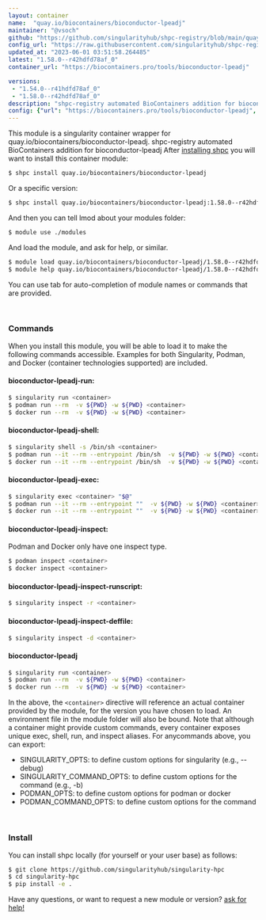 ```yaml
---
layout: container
name:  "quay.io/biocontainers/bioconductor-lpeadj"
maintainer: "@vsoch"
github: "https://github.com/singularityhub/shpc-registry/blob/main/quay.io/biocontainers/bioconductor-lpeadj/container.yaml"
config_url: "https://raw.githubusercontent.com/singularityhub/shpc-registry/main/quay.io/biocontainers/bioconductor-lpeadj/container.yaml"
updated_at: "2023-06-01 03:51:58.264485"
latest: "1.58.0--r42hdfd78af_0"
container_url: "https://biocontainers.pro/tools/bioconductor-lpeadj"

versions:
 - "1.54.0--r41hdfd78af_0"
 - "1.58.0--r42hdfd78af_0"
description: "shpc-registry automated BioContainers addition for bioconductor-lpeadj"
config: {"url": "https://biocontainers.pro/tools/bioconductor-lpeadj", "maintainer": "@vsoch", "description": "shpc-registry automated BioContainers addition for bioconductor-lpeadj", "latest": {"1.58.0--r42hdfd78af_0": "sha256:a941f3207a4fd3cf5ea668493d3e510e4a3a36c8824ccb7704047a084949cb88"}, "tags": {"1.54.0--r41hdfd78af_0": "sha256:efb16b242790f5593493a6f5a857d1b2ed1c5f2284f72dcc372dd6a63a1a7477", "1.58.0--r42hdfd78af_0": "sha256:a941f3207a4fd3cf5ea668493d3e510e4a3a36c8824ccb7704047a084949cb88"}, "docker": "quay.io/biocontainers/bioconductor-lpeadj"}
---
```


This module is a singularity container wrapper for quay.io/biocontainers/bioconductor-lpeadj.
shpc-registry automated BioContainers addition for bioconductor-lpeadj
After [installing shpc](#install) you will want to install this container module:


```bash
$ shpc install quay.io/biocontainers/bioconductor-lpeadj
```

Or a specific version:

```bash
$ shpc install quay.io/biocontainers/bioconductor-lpeadj:1.58.0--r42hdfd78af_0
```

And then you can tell lmod about your modules folder:

```bash
$ module use ./modules
```

And load the module, and ask for help, or similar.

```bash
$ module load quay.io/biocontainers/bioconductor-lpeadj/1.58.0--r42hdfd78af_0
$ module help quay.io/biocontainers/bioconductor-lpeadj/1.58.0--r42hdfd78af_0
```

You can use tab for auto-completion of module names or commands that are provided.

<br>

### Commands

When you install this module, you will be able to load it to make the following commands accessible.
Examples for both Singularity, Podman, and Docker (container technologies supported) are included.

#### bioconductor-lpeadj-run:

```bash
$ singularity run <container>
$ podman run --rm  -v ${PWD} -w ${PWD} <container>
$ docker run --rm  -v ${PWD} -w ${PWD} <container>
```

#### bioconductor-lpeadj-shell:

```bash
$ singularity shell -s /bin/sh <container>
$ podman run --it --rm --entrypoint /bin/sh  -v ${PWD} -w ${PWD} <container>
$ docker run --it --rm --entrypoint /bin/sh  -v ${PWD} -w ${PWD} <container>
```

#### bioconductor-lpeadj-exec:

```bash
$ singularity exec <container> "$@"
$ podman run --it --rm --entrypoint ""  -v ${PWD} -w ${PWD} <container> "$@"
$ docker run --it --rm --entrypoint ""  -v ${PWD} -w ${PWD} <container> "$@"
```

#### bioconductor-lpeadj-inspect:

Podman and Docker only have one inspect type.

```bash
$ podman inspect <container>
$ docker inspect <container>
```

#### bioconductor-lpeadj-inspect-runscript:

```bash
$ singularity inspect -r <container>
```

#### bioconductor-lpeadj-inspect-deffile:

```bash
$ singularity inspect -d <container>
```



#### bioconductor-lpeadj

```bash
$ singularity run <container>
$ podman run --rm  -v ${PWD} -w ${PWD} <container>
$ docker run --rm  -v ${PWD} -w ${PWD} <container>
```


In the above, the `<container>` directive will reference an actual container provided
by the module, for the version you have chosen to load. An environment file in the
module folder will also be bound. Note that although a container
might provide custom commands, every container exposes unique exec, shell, run, and
inspect aliases. For anycommands above, you can export:

 - SINGULARITY_OPTS: to define custom options for singularity (e.g., --debug)
 - SINGULARITY_COMMAND_OPTS: to define custom options for the command (e.g., -b)
 - PODMAN_OPTS: to define custom options for podman or docker
 - PODMAN_COMMAND_OPTS: to define custom options for the command

<br>

### Install

You can install shpc locally (for yourself or your user base) as follows:

```bash
$ git clone https://github.com/singularityhub/singularity-hpc
$ cd singularity-hpc
$ pip install -e .
```

Have any questions, or want to request a new module or version? [ask for help!](https://github.com/singularityhub/singularity-hpc/issues)